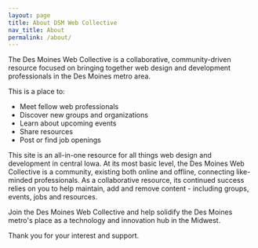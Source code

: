 ```yaml
---
layout: page
title: About DSM Web Collective
nav_title: About
permalink: /about/
---
```


The Des Moines Web Collective is a collaborative, community-driven resource focused on bringing together web design and development professionals in the Des Moines metro area.

This is a place to:

- Meet fellow web professionals
- Discover new groups and organizations
- Learn about upcoming events
- Share resources
- Post or find job openings

This site is an all-in-one resource for all things web design and development in central Iowa. At its most basic level, the Des Moines Web Collective is a community, existing both online and offline, connecting like-minded professionals. As a collaborative resource, its continued success relies on you to help maintain, add and remove content - including groups, events, jobs and resources.

Join the Des Moines Web Collective and help solidify the Des Moines metro's place as a technology and innovation hub in the Midwest.

Thank you for your interest and support.
